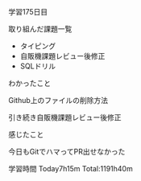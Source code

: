 学習175日目

取り組んだ課題一覧

- タイピング
- 自販機課題レビュー後修正
- SQLドリル

わかったこと

Github上のファイルの削除方法

引き続き自販機課題レビュー後修正

感じたこと

今日もGitでハマってPR出せなかった


学習時間 Today7h15m Total:1191h40m